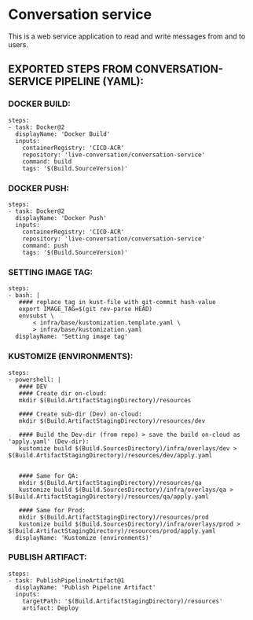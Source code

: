# Conversation service 

This is a web service application to read and write messages from and to users.
    

## EXPORTED STEPS FROM CONVERSATION-SERVICE PIPELINE (YAML):

### DOCKER BUILD:
```
steps:
- task: Docker@2
  displayName: 'Docker Build'
  inputs:
    containerRegistry: 'CICD-ACR'
    repository: 'live-conversation/conversation-service'
    command: build
    tags: '$(Build.SourceVersion)'
```

### DOCKER PUSH:
```
steps:
- task: Docker@2
  displayName: 'Docker Push'
  inputs:
    containerRegistry: 'CICD-ACR'
    repository: 'live-conversation/conversation-service'
    command: push
    tags: '$(Build.SourceVersion)'
```


### SETTING IMAGE TAG:
```
steps:
- bash: |
   #### replace tag in kust-file with git-commit hash-value
   export IMAGE_TAG=$(git rev-parse HEAD)
   envsubst \
       < infra/base/kustomization.template.yaml \
       > infra/base/kustomization.yaml
  displayName: 'Setting image tag'
```


### KUSTOMIZE (ENVIRONMENTS):
```
steps:
- powershell: |
   #### DEV
   #### Create dir on-cloud:
   mkdir $(Build.ArtifactStagingDirectory)/resources
   
   #### Create sub-dir (Dev) on-cloud:
   mkdir $(Build.ArtifactStagingDirectory)/resources/dev
   
   #### Build the Dev-dir (from repo) > save the build on-cloud as 'apply.yaml' (Dev-dir):
   kustomize build $(Build.SourcesDirectory)/infra/overlays/dev > $(Build.ArtifactStagingDirectory)/resources/dev/apply.yaml
   
   
   #### Same for QA:
   mkdir $(Build.ArtifactStagingDirectory)/resources/qa
   kustomize build $(Build.SourcesDirectory)/infra/overlays/qa > $(Build.ArtifactStagingDirectory)/resources/qa/apply.yaml
   
   #### Same for Prod:
   mkdir $(Build.ArtifactStagingDirectory)/resources/prod
   kustomize build $(Build.SourcesDirectory)/infra/overlays/prod > $(Build.ArtifactStagingDirectory)/resources/prod/apply.yaml
  displayName: 'Kustomize (environments)'
```


### PUBLISH ARTIFACT:
```
steps:
- task: PublishPipelineArtifact@1
  displayName: 'Publish Pipeline Artifact'
  inputs:
    targetPath: '$(Build.ArtifactStagingDirectory)/resources'
    artifact: Deploy
```
